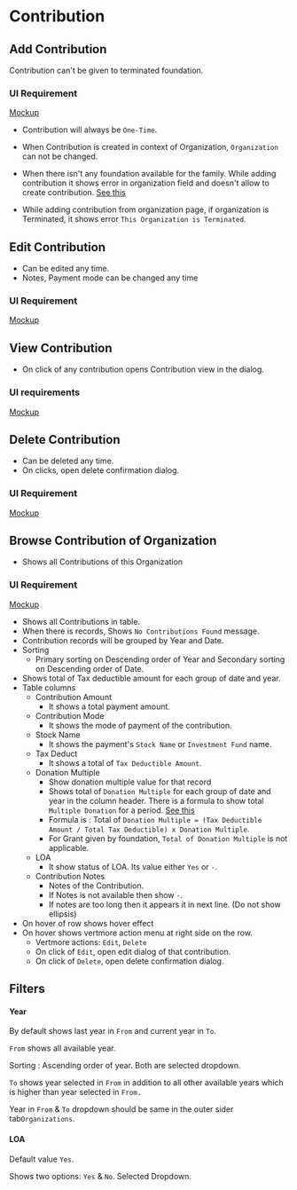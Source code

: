 # Contribution

## Add Contribution

Contribution can't be given to terminated foundation.

### UI Requirement

[Mockup](https://drive.google.com/file/d/1FDZwYsVzthc40SXkd2GS7ZV7At8F4PjB/view?usp=sharing)

- Contribution will always be `One-Time`. 

- When Contribution is created in context of Organization, `Organization` can not be changed.
- When there isn't any foundation available for the family. While adding contribution it shows error in organization field and doesn't allow to create contribution. [See this](https://drive.google.com/file/d/1STLNDm9C2-ImI-yyCSutoGrL_RLfcXs6/view?usp=sharing)
- While adding contribution from organization page, if organization is Terminated, it shows error `This Organization is Terminated`.



## Edit Contribution

- Can be edited any time.
- Notes, Payment mode can be changed any time

### UI Requirement

[Mockup](https://drive.google.com/file/d/1-ngcqgb8mdkv5g9NkYDaFYZbniZtQ-mT/view?usp=sharing)



## View Contribution

- On click of any contribution opens Contribution view in the dialog.

### UI requirements

[Mockup](https://drive.google.com/file/d/15RmrKNA6BPrjGTXUTc8pmNTmmfHoMtVB/view?usp=sharing) 



## Delete Contribution 

- Can be deleted any time.
- On clicks, open delete confirmation dialog.

### UI Requirement

[Mockup](https://drive.google.com/file/d/13SEH7rtHZ4jmvoB6Dt8gN8nK5-zfU85l/view?usp=sharing)



## Browse Contribution of Organization

- Shows all Contributions of this Organization

### UI Requirement

[Mockup](https://drive.google.com/file/d/1tmlLTAIJYKtZ6KRM0YTcNxITYs-AShd6/view?usp=sharing)

- Shows all Contributions in table.
- When there is records, Shows `No Contributions Found` message.
- Contribution records will be grouped by Year and Date.
- Sorting 
  - Primary sorting on Descending order of Year and Secondary sorting on Descending order of Date.
- Shows total of Tax deductible amount for each group of date and year.
- Table columns
  - Contribution Amount
    - It shows a total payment amount.
  - Contribution Mode
    - It shows the mode of payment of the contribution.
  - Stock Name
    - It shows the payment's `Stock Name` or `Investment Fund` name.
  - Tax Deduct
    - It shows a total of `Tax Deductible Amount`.
  - Donation Multiple
    - Show donation multiple value for that record
    - Shows total of `Donation Multiple` for each group of date and year in the column header. There is a formula to show total `Multiple Donation` for a period. [See this](https://drive.google.com/file/d/1jxLGOqhSnwmOWP1f2CmKcohBa6Sy_aVJ/view)
    - Formula is : Total of  `Donation Multiple = (Tax Deductible Amount / Total Tax Deductible) x Donation Multiple`.
    - For Grant given by foundation, `Total of Donation Multiple` is not applicable.
  - LOA
    - It show status of LOA. Its value either `Yes` or `-`.
  - Contribution Notes
    - Notes of the Contribution.
    - If Notes is not available then show `-`.
    - If notes are too long then it appears it in next line. (Do not show ellipsis)
- On hover of row shows hover effect
- On hover shows vertmore action menu at right side on the row.
  - Vertmore actions:  `Edit`, `Delete`
  - On click of `Edit`, open edit dialog of that contribution.
  - On click of `Delete`, open delete confirmation dialog.



## Filters

#### Year

By default shows last year in `From` and current year in `To`. 

`From` shows all available year.

Sorting : Ascending order of year. Both are selected dropdown.

`To` shows year selected in `From` in addition to all other available years which is higher than year selected in `From.`

Year in `From` & `To` dropdown should be same in the outer sider tab`Organizations`.

#### LOA

Default value `Yes`.

Shows two options: `Yes` & `No`. Selected Dropdown.





